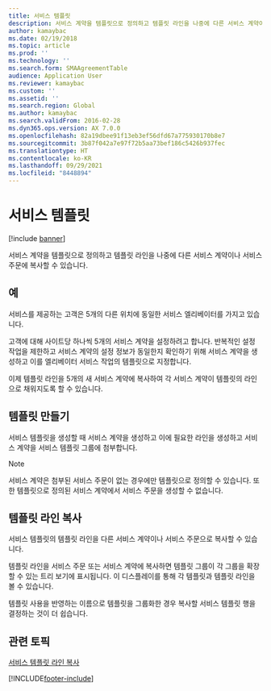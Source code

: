 ```yaml
---
title: 서비스 템플릿
description: 서비스 계약을 템플릿으로 정의하고 템플릿 라인을 나중에 다른 서비스 계약이나 서비스 주문에 복사할 수 있습니다.
author: kamaybac
ms.date: 02/19/2018
ms.topic: article
ms.prod: ''
ms.technology: ''
ms.search.form: SMAAgreementTable
audience: Application User
ms.reviewer: kamaybac
ms.custom: ''
ms.assetid: ''
ms.search.region: Global
ms.author: kamaybac
ms.search.validFrom: 2016-02-28
ms.dyn365.ops.version: AX 7.0.0
ms.openlocfilehash: 82a19dbee91f13eb3ef56dfd67a775930170b8e7
ms.sourcegitcommit: 3b87f042a7e97f72b5aa73bef186c5426b937fec
ms.translationtype: HT
ms.contentlocale: ko-KR
ms.lasthandoff: 09/29/2021
ms.locfileid: "8448894"
---
```

# <a name="service-templates"></a>서비스 템플릿

[!include [banner](../includes/banner.md)]

서비스 계약을 템플릿으로 정의하고 템플릿 라인을 나중에 다른 서비스 계약이나 서비스 주문에 복사할 수 있습니다.

## <a name="example"></a>예

서비스를 제공하는 고객은 5개의 다른 위치에 동일한 서비스 엘리베이터를 가지고 있습니다.

고객에 대해 사이트당 하나씩 5개의 서비스 계약을 설정하려고 합니다.
반복적인 설정 작업을 제한하고 서비스 계약의 설정 정보가 동일한지 확인하기 위해 서비스 계약을 생성하고 이를 엘리베이터 서비스 작업의 템플릿으로 지정합니다.

이제 템플릿 라인을 5개의 새 서비스 계약에 복사하여 각 서비스 계약이 템플릿의 라인으로 채워지도록 할 수 있습니다.

## <a name="create-a-template"></a>템플릿 만들기

서비스 템플릿을 생성할 때 서비스 계약을 생성하고 이에 필요한 라인을 생성하고 서비스 계약을 서비스 템플릿 그룹에 첨부합니다.

> [!NOTE]
> 서비스 계약은 첨부된 서비스 주문이 없는 경우에만 템플릿으로 정의할 수 있습니다. 또한 템플릿으로 정의된 서비스 계약에서 서비스 주문을 생성할 수 없습니다.

## <a name="copy-template-lines"></a>템플릿 라인 복사

서비스 템플릿의 템플릿 라인을 다른 서비스 계약이나 서비스 주문으로 복사할 수 있습니다.

템플릿 라인을 서비스 주문 또는 서비스 계약에 복사하면 템플릿 그룹이 각 그룹을 확장할 수 있는 트리 보기에 표시됩니다. 이 디스플레이를 통해 각 템플릿과 템플릿 라인을 볼 수 있습니다.

템플릿 사용을 반영하는 이름으로 템플릿을 그룹화한 경우 복사할 서비스 템플릿 행을 결정하는 것이 더 쉽습니다.

## <a name="related-topics"></a>관련 토픽

[서비스 템플릿 라인 복사](copy-service-template-lines.md)


[!INCLUDE[footer-include](../../includes/footer-banner.md)]